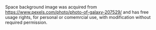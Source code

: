 Space background image was acquired from https://www.pexels.com/photo/photo-of-galaxy-207529/ and has free usage rights, 
for personal or comemrcial use, with modification without required permission.
